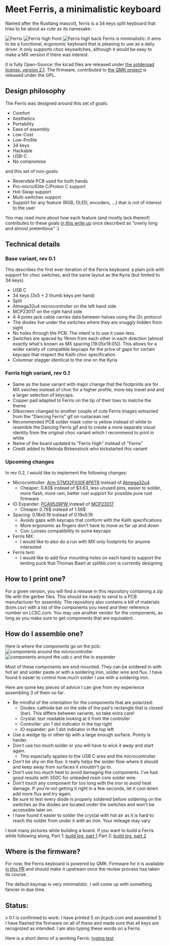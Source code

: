 Meet Ferris, a minimalistic keyboard
====================================

Named after the Rustlang mascott, ferris is a 34 keys split keyboard that tries to be about as cute as its namesake.

![Ferris](https://i.imgur.com/qOv4XDe.jpeg)
![Ferris high front](https://i.imgur.com/zacLahL.jpg)
![Ferris high back](https://i.imgur.com/VSFfk0B.jpg)
Ferris is minimalistic: it aims to be a functional, ergonomic keyboard that is pleasing to use as a daily driver. It only supports choc keyswitches, although it would be easy to make a MX version if there was interest.

It is fully Open-Source: the kicad files are released under [the solderpad license, version 2.1](LICENSE). The firmware, contributed to [the QMK project](https://github.com/qmk/qmk_firmware/) is released under the GPL.

Design philosophy
-----------------

The Ferris was designed around this set of goals:
* Comfort
* Aesthetics
* Portability
* Ease of assembly
* Low-Cost
* Low-Profile
* 34 keys
* Hackable
* USB-C
* No compromise

and this set of non-goals:
* Reversible PCB used for both hands
* Pro-micro/Elite C/Proton C support
* Hot-Swap support
* Multi-switches support
* Support for any feature (RGB, OLED, encoders, ...) that is not of interest to the user

You may read more about how each feature (and mostly lack thereof) contributes to these goals [in this write up](docs/design_philosophy.md) once described as "overly long and almost pretentious" :)

Technical details
-----------------

### Base variant, rev 0.1

This describes the first ever iteration of the Ferris keyboard: a plain pcb with support for choc switches, and the same layout as the Kyria (but limited to 34 keys).

* USB C
* 34 keys (3x5 + 2 thumb keys per hand)
* Split
* Atmega32u4 microcontroller on the left hand side
* MCP23017 on the right hand side
* A 4 poles jack cable carries data between halves using the i2c protocol
* The diodes live under the switches where they are snuggly hidden from sight
* No holes through the PCB. The intent is to use it case-less.
* Switches are spaced by 19mm from each other in each direction (almost exactly what's known as MX spacing [19.05x19.05]). This allows for a wider variety of compatible keycaps for the price of gaps for certain keycaps that respect the Kailh choc specification
* Columnar stagger identical to the one on the Kyria

### Ferris high variant, rev 0.1

* Same as the base variant with major change that the footprints are for MX swiches instead of choc for a higher profile, more key travel and and a larger selection of keycaps.
* Copper pad adapted to Ferris on the tip of their toes to matche the theme
* Silkscreen changed to another couple of cute Ferris images extracted from the "Dancing Ferris" gif on rustacean.net
* Recommended PCB solder mask color is yellow instead of white to resemble the Dancing Ferris gif and to create a more separate visual identity from the original choc variant which I recommend to print in white
* Name of the board updated to "Ferris High" instead of "Ferris"
* Credit added to Melinda Birkenstock who kickstarted this variant

### Upcoming changes

In rev 0.2, I would like to implement the following changes:

* Microcontroller: [Arm STM32F030F4P6TR](https://lcsc.com/product-detail/Others_STMicroelectronics_STM32F030F4P6TR_STMicroelectronics-STM32F030F4P6TR_C89040.html) instead of [Atmega32u4](https://lcsc.com/product-detail/ATMEL-AVR_ATMEL_ATMEGA32U4-AU_ATMEGA32U4-AU_C44854.html)
  * Cheaper: 0.83$ instead of $3.63, less unused pins, easier to solder, more flash, more ram, better rust support for possible pure rust firmware
* IO Expander: [PCA9539PW ](https://lcsc.com/product-detail/I-O-Expansion_NXP_PCA9539PW_PCA9539PW_C129516.html) instead of [MCP23017](https://lcsc.com/product-detail/Interface-ICs_MICROCHIP_MCP23017-E-SO_MCP23017-E-SO_C47023.html)
  * Cheaper 0.76$ instead of 1.56$
* Spacing: 0.18x0.19 instead of 0.19x0.19
  * Avoids gaps with keycaps that conform with the Kailh specifications
  * More ergonomic as fingers don't have to move as far up and down
  * Con: Looses compatibility to some keycaps
* Ferris MX:
  * I would like to also do a run with MX only footprints for anyone interested
* Ferris tent:
  * I would like to add four mounting holes on each hand to support the tenting puck that Thomas Baart at splitkb.com is currently designing

How to I print one?
-------------------

For a given version, you will find a release in this repository containing a zip file with the gerber files. This should be ready to send to a PCB manufacturer for assembly.
The repository also contains a bill of materials (bom.csv) with a list of the components you need and their reference number on LCSC.com. You may use another vendor for the components, as long as you make sure to get components that are equivalent.

How do I assemble one?
----------------------

Here is where the components go on the pcb:
![components around the microcontroller](https://i.imgur.com/DC6uJEx.png)
![components around the usb c and the io expander](https://i.imgur.com/zMLJDx9.png)

Most of these components are smd mounted. They can be soldered in with hot air and solder paste or with a soldering iron, solder wire and flux.
I have found it easier to control how much solder I use with a soldering iron.

Here are some key pieces of advice I can give from my experience assembling 3 of them so far:
* Be mindful of the orientation for the components that are polarized:
  * Diodes: cathode bar on the side of the pad's rectangle that is closed (bar). This differs between variants, so take extra care!
  * Crystal: text readable looking at it from the controller
  * Controller: pin 1 dot indicator in the top right
  * IO expander: pin 1 dot indicator in the top left
* Use a wedge tip or other tip with a large enough surface. Pointy is harder.
* Don't use too much solder or you will have to wick it away and start again.
  * This especially applies to the USB C area and the microcontroller.
* Don't be shy on the flux: it really helps the solder flow where it should and keep away from surfaces it shouldn't go to.
* Don't use too much heat to avoid damaging the components. I've had good results with 350C for unleaded rosin core solder wire.
* Don't touch any component for too long with the iron to avoid heat damage. If you're not getting it right in a few seconds, let it cool down add more flux and try again. 
* Be sure to test every diode is properly soldered before soldering on the switches as the diodes are located under the switches and won't be accessible later on.
* I have found it easier to solder the crystal with hot air as it is hard to reach the solder from under it with an iron. Your mileage may vary

I took many pictures while building a board. If you want to build a Ferris while following along,
Part 1:
[build log, part 1](https://imgur.com/gallery/jYbxkxE)
Part 2:
[build log, part 2](https://imgur.com/gallery/gs19F6E)

Where is the firmware?
----------------------

For now, the Ferris keyboard is powered by QMK. Firmware for it is available [in this PR](https://github.com/qmk/qmk_firmware/pull/9634) and should make it upstream once the review process has taken its course.

The default keymap is very minimalistic. I will come up with something fancier in due time.

Status:
-------
v 0.1 is confirmed to work: I have printed 5 on jlcpcb.com and assembled 3. I have flashed the firmware on all of these and made sure that all keys are recognized as intended. I am also typing these words on a Ferris.

Here is a short demo of a working Ferris:
[typing test](https://i.imgur.com/E8Wipxz.mp4)
